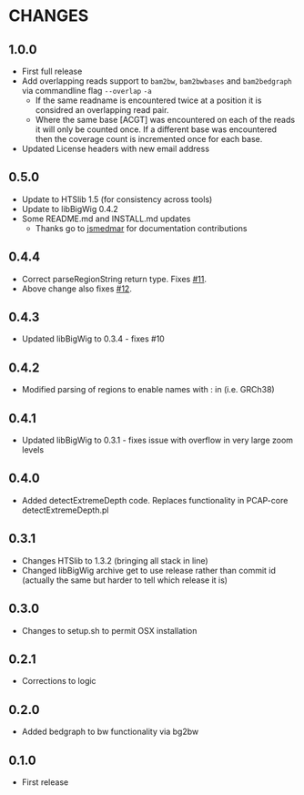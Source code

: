 # CHANGES

## 1.0.0

- First full release
- Add overlapping reads support to `bam2bw`, `bam2bwbases` and `bam2bedgraph` via commandline flag `--overlap` `-a`
  - If the same readname is encountered twice at a position it is considred an overlapping read pair.
  - Where the same base [ACGT] was encountered on each of the reads it will only be counted once. If a different base was encountered then the coverage count is incremented once for each base.
- Updated License headers with new email address

## 0.5.0

-   Update to HTSlib 1.5 (for consistency across tools)
-   Update to libBigWig 0.4.2
-   Some README.md and INSTALL.md updates
    -   Thanks go to [jsmedmar](https://github.com/jsmedmar) for documentation contributions

## 0.4.4

* Correct parseRegionString return type. Fixes [#11](https://github.com/cancerit/cgpBigWig/issues/11).
* Above change also fixes [#12](https://github.com/cancerit/cgpBigWig/issues/12).

## 0.4.3

* Updated libBigWig to 0.3.4 - fixes #10

## 0.4.2

* Modified parsing of regions to enable names with : in (i.e. GRCh38)

## 0.4.1

* Updated libBigWig to 0.3.1 - fixes issue with overflow in very large zoom levels

## 0.4.0

* Added detectExtremeDepth code. Replaces functionality in PCAP-core detectExtremeDepth.pl

## 0.3.1

* Changes HTSlib to 1.3.2 (bringing all stack in line)
* Changed libBigWig archive get to use release rather than commit id (actually the same but harder to tell which release it is)

## 0.3.0

* Changes to setup.sh to permit OSX installation

## 0.2.1
* Corrections to logic


## 0.2.0

* Added bedgraph to bw functionality via bg2bw

## 0.1.0

* First release

